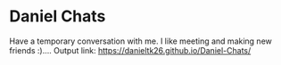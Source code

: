 # Daniel Chats

Have a temporary conversation with me. I like meeting and making new friends :).... Output link: https://danieltk26.github.io/Daniel-Chats/
